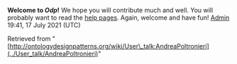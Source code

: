 __Welcome to _Odp_!__ We hope you will contribute much and well. 
You will probably want to read the [help pages](http://ontologydesignpatterns.org/wiki/Help:Contents "Help:Contents"). Again, welcome and have fun! [Admin](../User/ValentinaPresutti "User:ValentinaPresutti") 19:41, 17 July 2021 (UTC)





Retrieved from "[http://ontologydesignpatterns.org/wiki/User\_talk:AndreaPoltronieri](../User_talk/AndreaPoltronieri)"